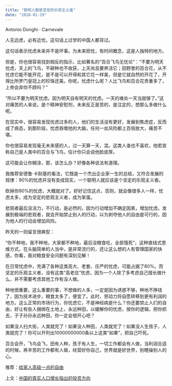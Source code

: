 ```yaml
---
title: "聪明人都是坚定的乐观主义者"
date: "2018-01-29"
---
```


Antonio Donghi · Carnevale

人无远虑，必有近忧。这句话上过学的中国人都背过。

这句话表示忧虑未来并不是坏事。为未来担忧，有时间概念，这是人独特的地方。

但是，你也很容易找到相反的指示，比如著名的“百合飞鸟无忧论”：“不要为明天忧虑，天上的飞鸟，不耕种也不收获，上天尚且要养活它；田野里的百合花，从不忧虑它能不能开花，是不是可以开得和其它花一样美，但是它就自然的开花了，开得比所罗门皇冠上的珍珠还美。你呢，忧虑什么呢？人比飞鸟和百合花贵重多了，上帝会弃你不顾吗？”

“所以不要为明天忧虑。因为明天自有明天的忧虑。一天的难处一天当就够了。”这对痛苦的人来说，是个精神安慰剂，未来反正是苦的，是注定的，想那么多做什么呢。

在现实中，很容易发现忧虑过多的人，他们的生活没有更好，发展到焦虑症，反而成了病态，到那阶段，忧虑吞噬他的大脑，任何一丝风险都上百倍放大，痛苦不堪。

你也很容易发现毫无未来感的人，过一天算一天，混。这类人谁也不喜欢，他若宣称自己是人类中的百合与飞鸟，估计你只会说他脸皮厚。

这可能会让你糊涂，那，该怎么办？好像各种说法有道理。

我推荐安德鲁·卡耐基的看法，它既是一个杰出企业家一生的总结，又符合发展的规律：90%的忧虑并没有变成现实，一个聪明人就应该是个坚定的乐观主义者。

砍掉你90%的忧虑，大概就对了。好好记住这点，否则，就会像很多人一样，忧虑太多，成为坚定的悲观主义者，成为笨蛋。

悲观者最后没活力，不行动，是必然的，因为行动增加不确定因素，增加忧虑。发展到极端的悲观者，就会开始禁止别人的行动，以为剥夺他人的自由是可行的，因为他人的行动会增加风险。

昨天的一则留言很典型：

“你不种地，我不种地，大家都不种地，最后没粮食吃，全部饿死”，这种直线式思维方式，在头脑简单的人当中，是非常流行的，还让这么想的人有管理国家的快感，你看，我对粮食安全问题有深刻见解！

在日常忧虑中，充满了各种这类高大、老套、庄严的忧虑，可能占据了80%。而坚定的乐观主义者，没有这类“高老庄”忧虑，因为一个人除了多考虑自己擅长做什么，并不需要考虑其他工作有没人做。

种地很重要，这么重要的事，不想做的人多，一定是因为诱惑不够，种地不挣钱了，因为技术进步，粮食太多了，便宜了。此时，劳动力将自愿转移到更有利润的地方。这么正常的市场行为，你忧虑它，不是神经病是什么？你还要禁止人们的自由，好让有些人捆绑在土地上，永远种田，以缓解你的忧虑，按你的逻辑，把你抓去，子子孙孙永远种田，你一定会很开心吧？

如果没人扫大街，人类就完了！如果没人种田，人类就完了！如果没人生孩子，人类就完了！你可以开列出10000000000条以上这类“如果”，把自己吓死。

百合会开，飞鸟会飞，田有人种，孩子有人生，一切工作都会有人做，当利润合适的时候，再辛苦的工作都有人做，经营好你自己，世界就是好世界，别瞎操别人的心。

推荐：[给家人高级一点的自由](http://mp.weixin.qq.com/s?__biz=MjM5NDU0Mjk2MQ==&mid=2651624204&idx=1&sn=1d76509be1157c474071859738b64d0f&chksm=bd7e17128a099e044cc386fcddede66a273e4a7d9d630227d2e96605b214f22fc39777ef8c7e&scene=21#wechat_redirect)

上文：[中国的真实人口增长指出的投资方向](http://mp.weixin.qq.com/s?__biz=MjM5NDU0Mjk2MQ==&mid=2651625386&idx=1&sn=eba51bcfefb6f68f0b94ce11065cd3f0&chksm=bd7e13b48a099aa2ac89233a5333e532acf494af2c0a4c2044bc817641eded1b651a872a5c0e&scene=21#wechat_redirect)

